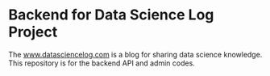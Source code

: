 # Backend for Data Science Log Project

The www.datasciencelog.com is a blog for sharing data science knowledge.
This repository is for the backend API and admin codes.